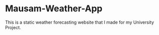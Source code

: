 # Mausam-Weather-App
This is a static weather forecasting website that I made for my University Project.
